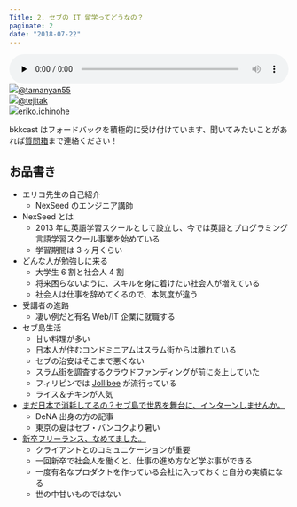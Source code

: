```yaml
---
Title: 2. セブの IT 留学ってどうなの？
paginate: 2
date: "2018-07-22"
---
```


<div class="media-wrapper">
  <audio id="player2" preload="none" controls style="width:100%;">
      <source src="/mp3/20180722.mp3" type="audio/mp3">
  </audio>
</div>

<div class="presenter-container">
  <div class="presenter-item">
    <a href="https://twitter.com/tamanyan55" target="_blank"><img class="icon" src="https://pbs.twimg.com/profile_images/712212594396778497/BqOVpfAj_400x400.jpg"><span>@tamanyan55</span></a>
  </div>
  <div class="presenter-item">
    <a href="https://twitter.com/tejitak" target="_blank"><img class="icon" src="https://pbs.twimg.com/profile_images/962982531938246656/wGmx7qIC_400x400.jpg"><span>@tejitak</span></a>
  </div>
  <div class="presenter-item">
    <a href="https://www.facebook.com/eriko.ichinohe.5" target="_blank"><img class="icon" src="https://scontent.fbkk13-1.fna.fbcdn.net/v/t1.0-9/29186507_10211188147127278_1240123943604453376_n.jpg?_nc_cat=0&oh=205c6fc2b46e9ddcfdeddae66373f4e7&oe=5BDEE1A7"><span>eriko.ichinohe</span></a>
  </div>
</div>

bkkcast はフォードバックを積極的に受け付けています、聞いてみたいことがあれば<a class="notice" href="https://peing.net/ja/bkkcast" target="_blank">質問箱</a>まで連絡ください！

## お品書き

- エリコ先生の自己紹介
  - NexSeed のエンジニア講師
- NexSeed とは
  - 2013 年に英語学習スクールとして設立し、今では英語とプログラミング言語学習スクール事業を始めている
  - 学習期間は 3 ヶ月くらい
- どんな人が勉強しに来る
  - 大学生 6 割と社会人 4 割
  - 将来困らないように、スキルを身に着けたい社会人が増えている
  - 社会人は仕事を辞めてくるので、本気度が違う
- 受講者の進路
  - 凄い例だと有名 Web/IT 企業に就職する
- セブ島生活
  - 甘い料理が多い
  - 日本人が住むコンドミニアムはスラム街からは離れている
  - セブの治安はそこまで悪くない
  - スラム街を調査するクラウドファンディングが前に炎上していた
  - フィリピンでは [Jollibee](https://www.jollibee.com.ph/) が流行っている
  - ライス＆チキンが人気
- [まだ日本で消耗してるの？セブ島で世界を舞台に、インターンしませんか。](http://nexseed.net/blog/cebu-intern/)
  - DeNA 出身の方の記事
  - 東京の夏はセブ・バンコクより暑い
- [新卒フリーランス、なめてました。](https://note.mu/natsutabi/n/n34f753007028)
  - クライアントとのコミュニケーションが重要
  - 一回新卒で社会人を働くと、仕事の進め方など学ぶ事ができる
  - 一度有名なプロダクトを作っている会社に入っておくと自分の実績になる
  - 世の中甘いものではない
